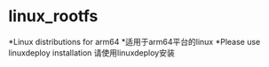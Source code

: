 # linux_rootfs
*Linux distributions for arm64 
*适用于arm64平台的linux
*Please use linuxdeploy installation 
请使用linuxdeploy安装


